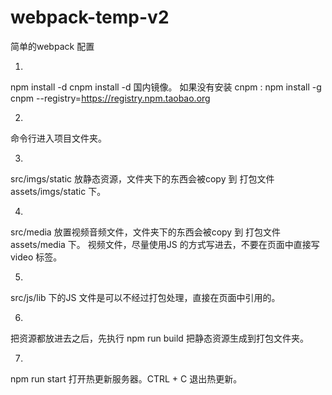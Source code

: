 # webpack-temp-v2
简单的webpack 配置

1.
npm install -d
cnpm install -d  国内镜像。
如果没有安装 cnpm :
npm install -g cnpm --registry=https://registry.npm.taobao.org

2.
命令行进入项目文件夹。

3. 
src/imgs/static 放静态资源，文件夹下的东西会被copy 到 打包文件 assets/imgs/static 下。
<picture>
      <source srcset="assets/imgs/top.jpg" media="(min-width: 750px)"></source>
      <img class="main_bg" src="src/imgs/top.jpg" srcset="assets/imgs/static/mobi/top.jpg" alt="" />
</picture>

4.
src/media  放置视频音频文件，文件夹下的东西会被copy 到 打包文件 assets/media 下。
视频文件，尽量使用JS 的方式写进去，不要在页面中直接写 video 标签。

5. 
src/js/lib 下的JS 文件是可以不经过打包处理，直接在页面中引用的。
<script type="text/javascript" src="assets/js/TweenMax.min.js"></script>

6. 
把资源都放进去之后，先执行 npm run build 把静态资源生成到打包文件夹。

7.
npm run start 打开热更新服务器。CTRL + C 退出热更新。

